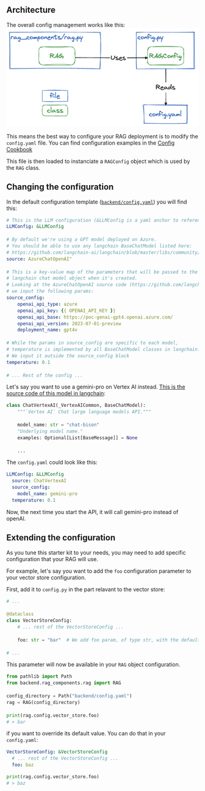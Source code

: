 ## Architecture

The overall config management works like this:
![](config_architecture.png)

This means the best way to configure your RAG deployment is to modify the `config.yaml` file. You can find configuration examples in the [Config Cookbook](cookbook.md)

This file is then loaded to instanciate a `RAGConfig` object which is used by the `RAG` class.

## Changing the configuration

In the default configuration template ([`backend/config.yaml`](backend/config.yaml)) you will find this:

```yaml
# This is the LLM configuration (&LLMConfig is a yaml anchor to reference this block further down in the conf file)
LLMConfig: &LLMConfig

# By default we're using a GPT model deployed on Azure.
# You should be able to use any langchain BaseChatModel listed here:
# https://github.com/langchain-ai/langchain/blob/master/libs/community/langchain_community/chat_models/__init__.py
source: AzureChatOpenAI"

# This is a key-value map of the parameters that will be passed to the
# langchain chat model object when it's created.
# Looking at the AzureChatOpenAI source code (https://github.com/langchain-ai/langchain/blob/master/libs/community/langchain_community/chat_models/azure_openai.py),
# we input the following params:
source_config:
    openai_api_type: azure
    openai_api_key: {{ OPENAI_API_KEY }}
    openai_api_base: https://poc-genai-gpt4.openai.azure.com/
    openai_api_version: 2023-07-01-preview
    deployment_name: gpt4v

# While the params in source_config are specific to each model,
# temperature is implemented by all BaseChatModel classes in langchain.
# We input it outside the source_config block
temperature: 0.1

# ... Rest of the config ...
```

Let's say you want to use a gemini-pro on Vertex AI instead. [This is the source code of this model in langchain](https://github.com/langchain-ai/langchain/blob/master/libs/community/langchain_community/chat_models/vertexai.py#L206C7-L206C19):

```python
class ChatVertexAI(_VertexAICommon, BaseChatModel):
    """`Vertex AI` Chat large language models API."""

    model_name: str = "chat-bison"
    "Underlying model name."
    examples: Optional[List[BaseMessage]] = None

    ...
```

The  `config.yaml` could look like this:
```yaml
LLMConfig: &LLMConfig
  source: ChatVertexAI
  source_config:
    model_name: gemini-pro
  temperature: 0.1
```

Now, the next time you start the API, it will call gemini-pro instead of openAI.

## Extending the configuration

As you tune this starter kit to your needs, you may need to add specific configuration that your RAG will use.

For example, let's say you want to add the `foo` configuration parameter to your vector store configuration.

First, add it to `config.py` in the part relavant to the vector store:

```python
# ...

@dataclass
class VectorStoreConfig:
    # ... rest of the VectorStoreConfig ...

    foo: str = "bar"  # We add foo param, of type str, with the default value "bar"

# ...
```

This parameter will now be available in your `RAG` object configuration.

```python
from pathlib import Path
from backend.rag_components.rag import RAG

config_directory = Path("backend/config.yaml")
rag = RAG(config_directory)

print(rag.config.vector_store.foo)
# > bar
```

if you want to override its default value. You can do that in your `config.yaml`:
```yaml
VectorStoreConfig: &VectorStoreConfig
  # ... rest of the VectorStoreConfig ...
  foo: baz
```

```python
print(rag.config.vector_store.foo)
# > baz
```
